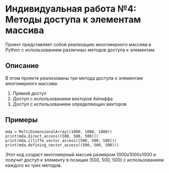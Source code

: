 # Индивидуальная работа №4: Методы доступа к элементам массива

Проект представляет собой реализацию многомерного массива в Python с использованием различных методов доступа к элементам.

## Описание

В этом проекте реализованы три метода доступа к элементам многомерного массива:
1. Прямой доступ
2. Доступ с использованием векторов Айлиффа
3. Доступ с использованием определяющих векторов

## Примеры

```
mda = MultiDimensionalArray((1000, 1000, 1000))
print(mda.direct_access((500, 500, 500)))
print(mda.illiffe_vector_access([500, 500, 500]))
print(mda.defining_vector_access((500, 500, 500)))
```

Этот код создаст многомерный массив размером 1000x1000x1000 и получит доступ к элементу в позиции (500, 500, 500) с использованием каждого из трех методов.